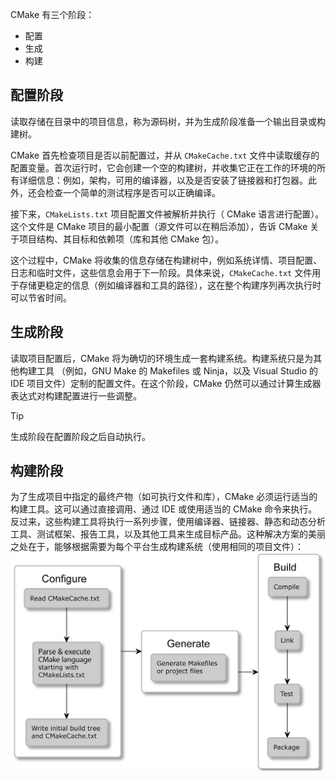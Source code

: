 CMake 有三个阶段：
- 配置
- 生成
- 构建

## 配置阶段 
读取存储在目录中的项目信息，称为源码树，并为生成阶段准备一个输出目录或构建树。

CMake 首先检查项目是否以前配置过，并从 `CMakeCache.txt` 文件中读取缓存的配置变量。首次运行时，它会创建一个空的构建树，并收集它正在工作的环境的所有详细信息：例如，架构，可用的编译器，以及是否安装了链接器和打包器。此外，还会检查一个简单的测试程序是否可以正确编译。

接下来，`CMakeLists.txt` 项目配置文件被解析并执行（ CMake 语言进行配置）。这个文件是 CMake 项目的最小配置（源文件可以在稍后添加），告诉 CMake 关于项目结构、其目标和依赖项（库和其他 CMake 包）。

这个过程中，CMake 将收集的信息存储在构建树中，例如系统详情、项目配置、日志和临时文件，这些信息会用于下一阶段。具体来说，`CMakeCache.txt` 文件用于存储更稳定的信息（例如编译器和工具的路径），这在整个构建序列再次执行时可以节省时间。

## 生成阶段
读取项目配置后，CMake 将为确切的环境生成一套构建系统。构建系统只是为其他构建工具 （例如，GNU Make 的 Makefiles 或 Ninja，以及 Visual Studio 的 IDE 项目文件）定制的配置文件。在这个阶段，CMake 仍然可以通过计算生成器表达式对构建配置进行一些调整。

>[!tip]
>生成阶段在配置阶段之后自动执行。

## 构建阶段 
为了生成项目中指定的最终产物（如可执行文件和库），CMake 必须运行适当的构建工具。这可以通过直接调用、通过 IDE 或使用适当的 CMake 命令来执行。反过来，这些构建工具将执行一系列步骤，使用编译器、链接器、静态和动态分析工具、测试框架、报告工具，以及其他工具来生成目标产品。这种解决方案的美丽之处在于，能够根据需要为每个平台生成构建系统（使用相同的项目文件）：
![CMake 各个阶段](../images/1.png)